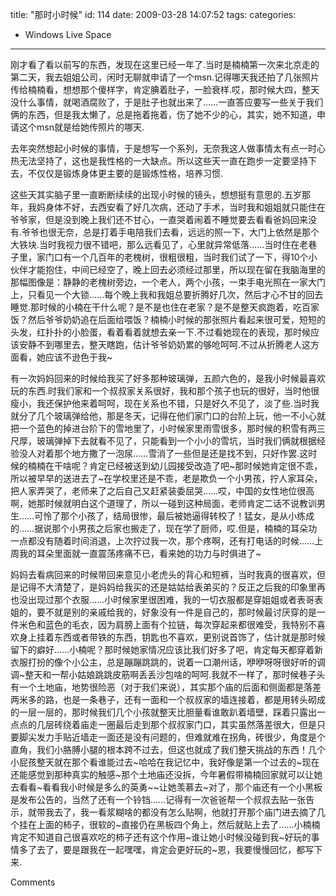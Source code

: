 title: "那时小时候"
id: 114
date: 2009-03-28 14:07:52
tags: 
categories: 
- Windows Live Space
---


刚才看了看以前写的东西，发现在这里已经一年了.当时是楠楠第一次来北京走的第二天，我去姐姐公司，闲时无聊就申请了一个msn.记得哪天我还拍了几张照片传给楠楠看，想想那个傻样字，肯定腆着肚子，一脸衰样.哎，那时候大四，整天没什么事情，就喝酒腐败了，于是肚子也就出来了……一直答应要写一些关于我们俩的东西，但是我太懒了，总是拖着拖着，伤了她不少的心，其实，她不知道，申请这个msn就是给她传照片的哪天.

去年突然想起小时候的事情，于是想写一个系列，无奈我这人做事情太有点一时心热无法坚持了，这也是我性格的一大缺点。所以这些天一直在跑步一定要坚持下去，不仅仅是锻炼身体更主要的是锻炼性格，培养习惯.

这些天其实脑子里一直断断续续的出现小时候的镜头，想想挺有意思的.五岁那年，我妈身体不好，去西安看了好几次病，还动了手术，当时我和姐姐就只能住在爷爷家，但是没到晚上我们还不甘心，一直哭着闹着不睡觉要去看看爸妈回来没有.爷爷也很无奈，总是打着手电陪我们去看，远远的照一下，大门上依然是那个大铁块.当时我视力很不错吧，那么远看见了，心里就异常低落……当时住在老巷子里，家门口有一个几百年的老槐树，很粗很粗，当时我们试了一下，得10个小伙伴才能抱住，中间已经空了，晚上回去必须经过那里，所以现在留在我脑海里的那幅图像是：静静的老槐树旁边，一个老人，两个小孩，一束手电光照在一家大门上，只看见一个大锁……每个晚上我和我姐总要折腾好几次，然后才心不甘的回去睡觉.那时候的小楠在干什么呢？是不是也住在老家？是不是整天疯跑着，吃百家饭？然后爷爷奶奶追在后面给喂饭？楠楠小时候的那张照片看起来很可爱，短短的头发，红扑扑的小脸蛋，看着看着就想去亲一下.不过看她现在的表现，那时候应该安静不到哪里去，整天瞎跑，估计爷爷奶奶累的够呛呵呵.不过从折腾老人这方面看，她应该不逊色于我~

有一次妈妈回来的时候给我买了好多那种玻璃弹，五颜六色的，是我小时候最喜欢玩的东西.时我们家和一个叔叔家关系很好，我和那个孩子也玩的很好，当时他很瘦小，我还保护他来着呵呵，现在关系也不错，只是好久不见了，淡了些.当时我就分了几个玻璃弹给他，那是冬天，记得在他们家门口的台阶上玩，他一不小心就把一个蓝色的掉进台阶下的雪地里了，小时候家里雨雪很多，那时候的积雪有两三尺厚，玻璃弹掉下去就看不见了，只能看到一个小小的雪坑，当时我们俩就根据经验没人对着那个地方撒了一泡尿……雪消了一些但是还是找不到，只好作罢.这时候的楠楠在干啥呢？肯定已经被送到幼儿园接受改造了吧~那时候她肯定很不乖，所以被早早的送进去了~在学校里还是不乖，老是欺负一个小男孩，拧人家耳朵，把人家弄哭了，老师来了之后自己又赶紧装委屈哭……哎，中国的女性地位很高啊，她那时候就明白这个道理了，所以一碰到这种局面，老师肯定二话不说教训男生……可怜了那个小孩了，结局很惨，最后被她逼得转校了！猛女，是从小练成的……据说那个小男孩之后家也搬走了，现在学了厨师，哎.但是，楠楠的耳朵功一点都没有随着时间消退，上次拧过我一次，那个疼啊，还有打电话的时候……上周我的耳朵里面就一直震荡疼痛不已，看来她的功力与时俱进了~

妈妈去看病回来的时候带回来意见小老虎头的背心和短裤，当时我真的很喜欢，但是记得不大清楚了，是妈妈给我买的还是姑姑给表弟买的？反正之后我的印象里再也没出现过那个衣服……小时候家里很困难，我的一切衣服都是穿姐姐或者表哥表姐的，要不就是别的亲戚给我的，好象没有一件是自己的，那时候最讨厌穿的是一件米色和蓝色的毛衣，因为肩膀上面有个拉链，每次穿起来都很难受，我特别不喜欢身上挂着东西或者带铁的东西，钥匙也不喜欢，更别说首饰了，估计就是那时候留下的癖好……小楠呢？那时候她家情况应该比我们好多了吧，肯定每天都穿着新衣服打扮的像个小公主，总是蹦蹦跳跳的，说着一口潮州话，咿咿呀呀很好听的调调~整天和一帮小姑娘跳跳皮筋啊丢丢沙包啥的呵呵.我就不一样了，那时候巷子头有一个土地庙，地势很险恶（对于我们来说），其实那个庙的后面和侧面都是落差两米多的路，也是一条巷子，还有一面和一个叔叔家的墙连接着，都是用转头砌成的一层一层的，那时候我们几个小孩就整天比胆量看谁敢趴着墙壁，踩着只露出一点点的几层砖绕着庙走一圈最后走到那个叔叔家门口，其实虽然落差很大，但是只要脚尖发力手贴近墙走一面还是没有问题的，但难就难在拐角，砖很少，角度是个直角，我们小胳膊小腿的根本跨不过去，但这也就成了我们整天挑战的东西！几个小屁孩整天就在那个看谁能过去~哈哈在我记忆中，我好像是第一个过去的~现在还能感觉到那种真实的触感~那个土地庙还没拆，今年暑假带楠楠回家就可以让她去看看~看看我小时候是多么的英勇~~让她羡慕去~对了，那个庙还有一个小黑板是发布公告的，当然了还有一个铃铛……记得有一次爸爸帮一个叔叔去贴一张告示，就带我去了，我一看浆糊啥的都没有怎么贴啊，他就打开那个庙门进去摘了几个挂在上面的柿子，很软的~直接仍在黑板四个角上，然后就贴上去了……小楠楠肯定不知道自己很喜欢吃的柿子还有这个作用~谁让她小时候没碰到我~好玩的事情多了去了，要是跟我在一起嘿嘿，肯定会更好玩的~恩，我要慢慢回忆，都写下来.

Comments
